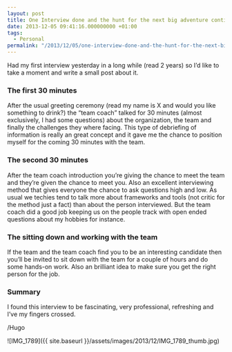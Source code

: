 ```yaml
---
layout: post
title: One Interview done and the hunt for the next big adventure continues
date: 2013-12-05 09:41:16.000000000 +01:00
tags:
  - Personal
permalink: "/2013/12/05/one-interview-done-and-the-hunt-for-the-next-big-adventure-continues/"
---
```


Had my first interview yesterday in a long while (read 2 years) so I’d like to take a moment and write a small post about it.

### The first 30 minutes

After the usual greeting ceremony (read my name is X and would you like something to drink?) the “team coach” talked for 30 minutes (almost exclusively, I had some questions) about the organization, the team and finally the challenges they where facing. This type of debriefing of information is really an great concept and it gave me the chance to position myself for the coming 30 minutes with the team.

### The second 30 minutes

After the team coach introduction you’re giving the chance to meet the team and they’re given the chance to meet you. Also an excellent interviewing method that gives everyone the chance to ask questions high and low. As usual we techies tend to talk more about frameworks and tools (not critic for the method just a fact) than about the person interviewed. But the team coach did a good job keeping us on the people track with open ended questions about my hobbies for instance.

### The sitting down and working with the team

If the team and the team coach find you to be an interesting candidate then you’ll be invited to sit down with the team for a couple of hours and do some hands-on work. Also an brilliant idea to make sure you get the right person for the job.

### Summary

I found this interview to be fascinating, very professional, refreshing and I’ve my fingers crossed.

/Hugo

![IMG_1789]({{ site.baseurl }}/assets/images/2013/12/IMG_1789_thumb.jpg)
